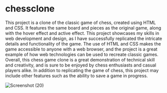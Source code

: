 # chessclone
This project is a clone of the classic game of chess, created using HTML and CSS. It features the same board and pieces as the original game, along with the hover effect and active effect. This project showcases my skills in web development and design, as I have successfully replicated the intricate details and functionality of the game. The use of HTML and CSS makes the game accessible to anyone with a web browser, and the project is a great example of how web technologies can be used to recreate classic games. Overall, this chess game clone is a great demonstration of technical skill and creativity, and is sure to be enjoyed by chess enthusiasts and casual players alike.
In addition to replicating the game of chess, this project may include other features such as the ability to save a game in progress.

![Screenshot (20)](https://user-images.githubusercontent.com/91942752/218342342-0363c705-9d83-41a9-88cb-d107f500ab05.png)
